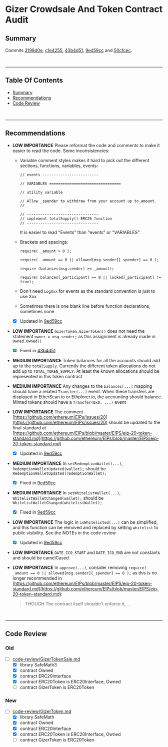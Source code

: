 # Gizer Crowdsale And Token Contract Audit

## Summary

Commits
[3198d0e](https://github.com/GizerInc/crowdsale/commit/3198d0e0c38a9103554e56734c1c9e63f941dc57),
[c1e4255](https://github.com/GizerInc/crowdsale/commit/c1e4255f8de001f5eb271a9f6598bd3f12e57fe6),
[43b4d51](https://github.com/GizerInc/crowdsale/commit/43b4d51b0ca1268e72b69ad66cc3b6f612e31fdb),
[9ed59cc](https://github.com/GizerInc/crowdsale/commit/9ed59cc458a0b1f9c369f51f609c657f199b355a) and
[50cfcec](https://github.com/GizerInc/crowdsale/commit/50cfcec87a17a7a67012b72c89973aa78e1924c6).

<br />

<hr />

## Table Of Contents

* [Summary](#summary)
* [Recommendations](#recommendations)
* [Code Review](#code-review)

<br />

<hr />

## Recommendations

* **LOW IMPORTANCE** Please reformat the code and comments to make it easier to read the code. Some inconsistencies:

  * Variable comment styles makes it hard to pick out the different sections, functions, variables, events:

        // events -------------------------

        // VARIABLES ================================

        // utility variable

        // Allow _spender to withdraw from your account up to_amount.
        //

        // --------------------------------
        // implement totalSupply() ERC20 function
        // --------------------------------

    It is easier to read "Events" than "events" or "VARIABLES"

  * Brackets and spacings:

        require( _amount > 0 );

        require( _amount == 0 || allowed[msg.sender][_spender] == 0 );

        require (balances[msg.sender] >= _amount);

        require( balances[_participant] == 0 || locked[_participant] != true);

  * Don't need `LogXxx` for events as the standard convention is just to use Xxx
  * Sometimes there is one blank line before function declarations, sometimes none

  * [x] Updated in [9ed59cc](https://github.com/GizerInc/crowdsale/commit/9ed59cc458a0b1f9c369f51f609c657f199b355a)

* **LOW IMPORTANCE** `GizerToken.GizerToken()` does not need the statement `owner = msg.sender;` as this assignment is already
  made in `Owned.Owned()`

  * [x] Fixed in [43b4d51](https://github.com/GizerInc/crowdsale/commit/43b4d51b0ca1268e72b69ad66cc3b6f612e31fdb)

* **MEDIUM IMPORTANCE** Token balances for all the accounts should add up to the `totalSupply`. Currently the different
  token allocations do not add up to `TOTAL_TOKEN_SUPPLY`. At least the known allocations should be represented in this token contract

* **MEDIUM IMPORTANCE** Any changes to the `balances[...]` mapping should have a related `Transfer(...)` event. When these transfers
  are displayed in EtherScan.io or Ethplorer.io, the accounting should balance. Minted tokens should have a `Transfer(0x0, ...)` event

* **LOW IMPORTANCE** The comment [https://github.com/ethereum/EIPs/issues/20](https://github.com/ethereum/EIPs/issues/20) should
  be updated to the final standard at [https://github.com/ethereum/EIPs/blob/master/EIPS/eip-20-token-standard.md](https://github.com/ethereum/EIPs/blob/master/EIPS/eip-20-token-standard.md)

  * [x] Updated in [9ed59cc](https://github.com/GizerInc/crowdsale/commit/9ed59cc458a0b1f9c369f51f609c657f199b355a)

* **MEDIUM IMPORTANCE** In `setRedemptionWallet(...)`, `RedemptionWalletUpdated(wallet);` should be `RedemptionWalletUpdated(redemptionWallet);`

  * [x] Fixed in [9ed59cc](https://github.com/GizerInc/crowdsale/commit/9ed59cc458a0b1f9c369f51f609c657f199b355a)

* **MEDIUM IMPORTANCE** In `setWhitelistWallet(...)`, `WhitelistWalletChanged(wallet);` should be `WhitelistWalletChanged(whitelistWallet);`

  * [x] Fixed in [9ed59cc](https://github.com/GizerInc/crowdsale/commit/9ed59cc458a0b1f9c369f51f609c657f199b355a)

* **LOW IMPORTANCE** The logic in `isWhitelisted(...)` can be simplified, and this function can be removed and replaced by setting `whitelist` 
  to public visibility. See the NOTEs in the code review

  * [x] Updated in [9ed59cc](https://github.com/GizerInc/crowdsale/commit/9ed59cc458a0b1f9c369f51f609c657f199b355a)

* **LOW IMPORTANCE** `DATE_ICO_START` and `DATE_ICO_END` are not constants and should be camelCased

* **LOW IMPORTANCE** In `approve(...)`, consider removing `require( _amount == 0 || allowed[msg.sender][_spender] == 0 );` as this is no
  longer recommended in [https://github.com/ethereum/EIPs/blob/master/EIPS/eip-20-token-standard.md](https://github.com/ethereum/EIPs/blob/master/EIPS/eip-20-token-standard.md):

  > THOUGH The contract itself shouldn't enforce it, ...

<br />

<hr />

## Code Review

### Old
* [ ] [code-review/GizerTokenSale.md](code-review/GizerTokenSale.md)
  * [x] library SafeMath3
  * [x] contract Owned
  * [x] contract ERC20Interface
  * [x] contract ERC20Token is ERC20Interface, Owned
  * [ ] contract GizerToken is ERC20Token

### New

* [ ] [code-review/GizerToken.md](code-review/GizerToken.md)
  * [x] library SafeMath
  * [x] contract Owned 
  * [x] contract ERC20Interface 
  * [x] contract ERC20Token is ERC20Interface, Owned 
  * [ ] contract GizerToken is ERC20Token 